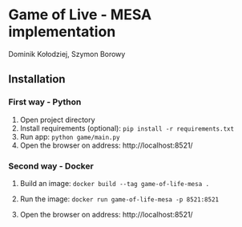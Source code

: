 # Game of Live - MESA implementation

Dominik Kołodziej, Szymon Borowy


## Installation

### First way - Python

1. Open project directory
2. Install requirements (optional):
`pip install -r requirements.txt`
3. Run app:
`python game/main.py`
4. Open the browser on address: http://localhost:8521/


### Second way - Docker

1. Build an image:
`docker build --tag game-of-life-mesa .`

2. Run the image:
`docker run game-of-life-mesa -p 8521:8521`
   
3. Open the browser on address: http://localhost:8521/